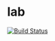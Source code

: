 # lab
[![Build Status](https://travis-ci.org/hardychang0131/lab.svg?branch=master)](https://travis-ci.org/hardychang0131/lab)

